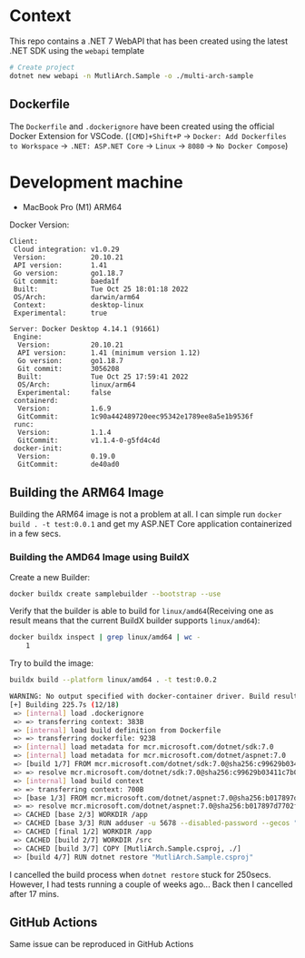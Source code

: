 # Context

This repo contains a .NET 7 WebAPI that has been created using the latest .NET SDK using the `webapi` template

```bash
# Create project
dotnet new webapi -n MutliArch.Sample -o ./multi-arch-sample
```

## Dockerfile

The `Dockerfile` and `.dockerignore` have been created using the official Docker Extension for VSCode. (`[CMD]+Shift+P` -> `Docker: Add Dockerfiles to Workspace` -> `.NET: ASP.NET Core` -> `Linux` -> `8080` -> `No Docker Compose`)

# Development machine

- MacBook Pro (M1) ARM64

Docker Version:
```
Client:
 Cloud integration: v1.0.29
 Version:           20.10.21
 API version:       1.41
 Go version:        go1.18.7
 Git commit:        baeda1f
 Built:             Tue Oct 25 18:01:18 2022
 OS/Arch:           darwin/arm64
 Context:           desktop-linux
 Experimental:      true

Server: Docker Desktop 4.14.1 (91661)
 Engine:
  Version:          20.10.21
  API version:      1.41 (minimum version 1.12)
  Go version:       go1.18.7
  Git commit:       3056208
  Built:            Tue Oct 25 17:59:41 2022
  OS/Arch:          linux/arm64
  Experimental:     false
 containerd:
  Version:          1.6.9
  GitCommit:        1c90a442489720eec95342e1789ee8a5e1b9536f
 runc:
  Version:          1.1.4
  GitCommit:        v1.1.4-0-g5fd4c4d
 docker-init:
  Version:          0.19.0
  GitCommit:        de40ad0
```

## Building the ARM64 Image

Building the ARM64 image is not a problem at all. I can simple run `docker build . -t test:0.0.1` and get my ASP.NET Core application containerized in a few secs.



### Building the AMD64 Image using BuildX

Create a new Builder:

```bash
docker buildx create samplebuilder --bootstrap --use
```

Verify that the builder is able to build for `linux/amd64`(Receiving one as result means that the current BuildX builder supports `linux/amd64`):

```bash
docker buildx inspect | grep linux/amd64 | wc -
    1
```

Try to build the image:

```bash
buildx build --platform linux/amd64 . -t test:0.0.2

WARNING: No output specified with docker-container driver. Build result will only remain in the build cache. To push result image into registry use --push or to load image into docker use --load
[+] Building 225.7s (12/18)
 => [internal] load .dockerignore                                                   0.0s
 => => transferring context: 383B                                                   0.0s
 => [internal] load build definition from Dockerfile                                0.0s
 => => transferring dockerfile: 923B                                                0.0s
 => [internal] load metadata for mcr.microsoft.com/dotnet/sdk:7.0                   0.1s
 => [internal] load metadata for mcr.microsoft.com/dotnet/aspnet:7.0                0.1s
 => [build 1/7] FROM mcr.microsoft.com/dotnet/sdk:7.0@sha256:c99629b03411c7b0aa532  0.0s
 => => resolve mcr.microsoft.com/dotnet/sdk:7.0@sha256:c99629b03411c7b0aa5324abd01  0.0s
 => [internal] load build context                                                   0.0s
 => => transferring context: 700B                                                   0.0s
 => [base 1/3] FROM mcr.microsoft.com/dotnet/aspnet:7.0@sha256:b017897d7702fd57ce8  0.0s
 => => resolve mcr.microsoft.com/dotnet/aspnet:7.0@sha256:b017897d7702fd57ce869914  0.0s
 => CACHED [base 2/3] WORKDIR /app                                                  0.0s
 => CACHED [base 3/3] RUN adduser -u 5678 --disabled-password --gecos "" appuser &  0.0s
 => CACHED [final 1/2] WORKDIR /app                                                 0.0s
 => CACHED [build 2/7] WORKDIR /src                                                 0.0s
 => CACHED [build 3/7] COPY [MutliArch.Sample.csproj, ./]                           0.0s
 => [build 4/7] RUN dotnet restore "MutliArch.Sample.csproj"                      225.6s

 ```

 I cancelled the build process when `dotnet restore` stuck for 250secs. However, I had tests running a couple of weeks ago... Back then I cancelled after 17 mins.

 ## GitHub Actions

 Same issue can be reproduced in GitHub Actions
